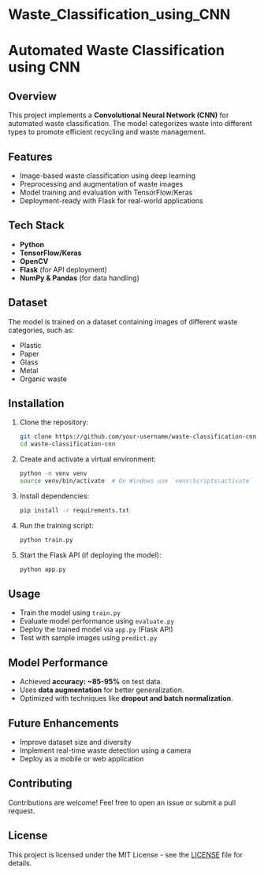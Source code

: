 # Waste_Classification_using_CNN
# Automated Waste Classification using CNN

## Overview
This project implements a **Convolutional Neural Network (CNN)** for automated waste classification. The model categorizes waste into different types to promote efficient recycling and waste management. 

## Features
- Image-based waste classification using deep learning
- Preprocessing and augmentation of waste images
- Model training and evaluation with TensorFlow/Keras
- Deployment-ready with Flask for real-world applications

## Tech Stack
- **Python**
- **TensorFlow/Keras**
- **OpenCV**
- **Flask** (for API deployment)
- **NumPy & Pandas** (for data handling)

## Dataset
The model is trained on a dataset containing images of different waste categories, such as:
- Plastic
- Paper
- Glass
- Metal
- Organic waste

## Installation
1. Clone the repository:
   ```sh
   git clone https://github.com/your-username/waste-classification-cnn.git
   cd waste-classification-cnn
   ```
2. Create and activate a virtual environment:
   ```sh
   python -m venv venv
   source venv/bin/activate  # On Windows use `venv\Scripts\activate`
   ```
3. Install dependencies:
   ```sh
   pip install -r requirements.txt
   ```
4. Run the training script:
   ```sh
   python train.py
   ```
5. Start the Flask API (if deploying the model):
   ```sh
   python app.py
   ```

## Usage
- Train the model using `train.py`
- Evaluate model performance using `evaluate.py`
- Deploy the trained model via `app.py` (Flask API)
- Test with sample images using `predict.py`

## Model Performance
- Achieved **accuracy: ~85-95%** on test data.
- Uses **data augmentation** for better generalization.
- Optimized with techniques like **dropout and batch normalization**.

## Future Enhancements
- Improve dataset size and diversity
- Implement real-time waste detection using a camera
- Deploy as a mobile or web application

## Contributing
Contributions are welcome! Feel free to open an issue or submit a pull request.

## License
This project is licensed under the MIT License - see the [LICENSE](LICENSE) file for details.

